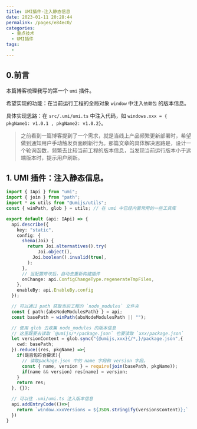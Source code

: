 ```yaml
---
title: UMI插件-注入静态信息
date: 2023-01-11 20:28:44
permalink: /pages/e84ec0/
categories:
  - 重点技术
  - UMI插件
tags:
  -
---
```


## 0.前言

本篇博客梳理我写的第一个 `umi` 插件。

希望实现的功能：在当前运行工程的全局对象 `window` 中注入`依赖包` 的版本信息。

具体实现思路：在 `src/.umi/umi.ts` 中注入代码，如 `windows.xxx = { pkgName1: v1.0.1 , pkgName2: v1.0.2}`。

> 之前看到一篇博客提到了一个需求，就是当线上产品频繁更新部署时，希望做到通知用户手动触发页面刷新行为。那篇文章的具体解决思路是，设计一个轮询函数，频繁去比较当前工程的版本信息，当发现当前运行版本小于远端版本时，提示用户刷新。

## 1. UMI 插件：注入静态信息。

```typescript
import { IApi } from "umi";
import { join } from "path";
import * as utils from "@umijs/utils";
const { winPath, glob } = utils; // 在 umi 中已经内置常用的一些工具库

export default (api: IApi) => {
  api.describe({
    key: "static",
    config: {
      shema(Joi) {
        return Joi.alternatives().try(
        	Joi.object(),
          Joi.boolean().invalid(true),
        );
      },
      // 当配置修改后，自动去重新构建插件
      onChange: api.ConfigChangeType.regenerateTmpFiles,
    },
    enableBy: api.EnableBy.config
  });

  // 可以通过 path 获取当前工程的 `node_modules` 文件夹
  const { path:{absNodeModulesPath} } = api;
  const basePath = winPath(absNodeModulesPath || "");

  // 使用 glob 去收集 node_modules 的版本信息
  // 这里既要去读取 `@umijs/*/package.json` 也要读取 `xxx/package.json`
  let versionContent = glob.sync("{@umijs,xxx}{/*,}/package.json",{
    cwd: basePath;
  }).reduce((res, pkgName) =>{
    if(是否包符合要求){
      // 读取package.json 中的 name 字段和 version 字段。
      const { name, version } = require(join(basePath, pkgName));
      if(name && version) res[name] = version;
    }
    return res;
  }, {});

  // 可以往 .umi/umi.ts 注入版本信息
  api.addEntryCode(()=>{
    return `window.xxxVersions = ${JSON.stringify(versionsContent)};`
  })
}
```
